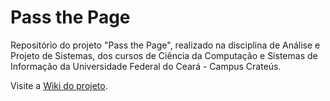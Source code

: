 # Pass the Page
Repositório do projeto "Pass the Page", realizado na disciplina de Análise e Projeto de Sistemas, dos cursos de Ciência da Computação e Sistemas de Informação da Universidade Federal do Ceará - Campus Crateús.

Visite a [Wiki do projeto](https://github.com/luisgbr1el/pass-the-page/wiki).
